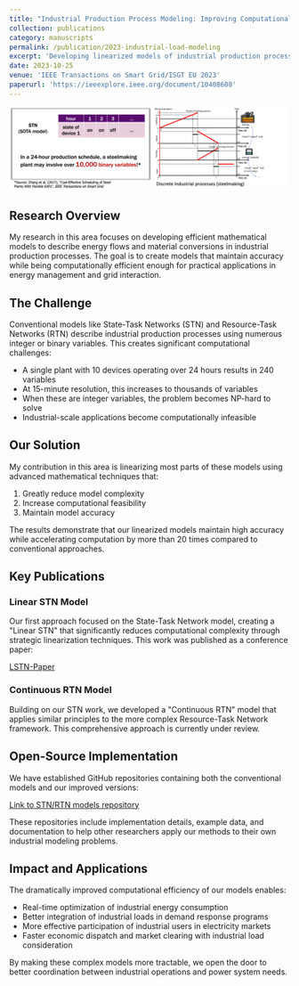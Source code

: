 ```yaml
---
title: "Industrial Production Process Modeling: Improving Computational Efficiency While Maintaining Accuracy"
collection: publications
category: manuscripts
permalink: /publication/2023-industrial-load-modeling
excerpt: 'Developing linearized models of industrial production processes to improve computational efficiency while maintaining model accuracy'
date: 2023-10-25
venue: 'IEEE Transactions on Smart Grid/ISGT EU 2023'
paperurl: 'https://ieeexplore.ieee.org/document/10408608'
---
```


![Industrial production process modeling](/images/pub1.png)

## Research Overview

My research in this area focuses on developing efficient mathematical models to describe energy flows and material conversions in industrial production processes. The goal is to create models that maintain accuracy while being computationally efficient enough for practical applications in energy management and grid interaction.

## The Challenge

Conventional models like State-Task Networks (STN) and Resource-Task Networks (RTN) describe industrial production processes using numerous integer or binary variables. This creates significant computational challenges:

- A single plant with 10 devices operating over 24 hours results in 240 variables
- At 15-minute resolution, this increases to thousands of variables
- When these are integer variables, the problem becomes NP-hard to solve
- Industrial-scale applications become computationally infeasible

## Our Solution

My contribution in this area is linearizing most parts of these models using advanced mathematical techniques that:

1. Greatly reduce model complexity
2. Increase computational feasibility
3. Maintain model accuracy

The results demonstrate that our linearized models maintain high accuracy while accelerating computation by more than 20 times compared to conventional approaches.

## Key Publications

### Linear STN Model

Our first approach focused on the State-Task Network model, creating a "Linear STN" that significantly reduces computational complexity through strategic linearization techniques. This work was published as a conference paper:

[LSTN-Paper](https://ieeexplore.ieee.org/document/10408608)

### Continuous RTN Model

Building on our STN work, we developed a "Continuous RTN" model that applies similar principles to the more complex Resource-Task Network framework. This comprehensive approach is currently under review.

## Open-Source Implementation

We have established GitHub repositories containing both the conventional models and our improved versions:

[Link to STN/RTN models repository](https://github.com/Rick10119/Industrial-User-Modeling-Toolkit)

These repositories include implementation details, example data, and documentation to help other researchers apply our methods to their own industrial modeling problems.

## Impact and Applications

The dramatically improved computational efficiency of our models enables:

- Real-time optimization of industrial energy consumption
- Better integration of industrial loads in demand response programs
- More effective participation of industrial users in electricity markets
- Faster economic dispatch and market clearing with industrial load consideration

By making these complex models more tractable, we open the door to better coordination between industrial operations and power system needs.

